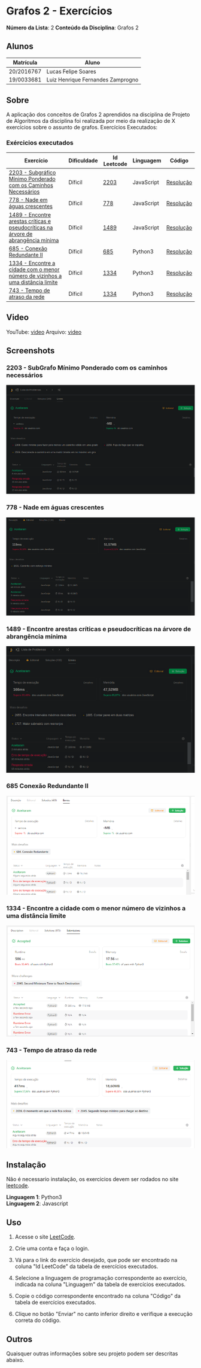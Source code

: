 
# Grafos 2 - Exercícios

**Número da Lista**: 2
**Conteúdo da Disciplina**: Grafos 2

## Alunos
|Matrícula | Aluno |
| -- | -- |
| 20/2016767  |  Lucas Felipe Soares |
| 19/0033681 | Luiz Henrique Fernandes Zamprogno |

## Sobre 
A aplicação dos conceitos de Grafos 2 aprendidos na disciplina de Projeto de Algoritmos da disciplina foi realizada por meio da realização de X exercícios sobre o assunto de grafos. Exercícios Executados:


### Exércicios executados

| Exercício | Dificuldade | Id Leetcode | Linguagem | Código |
| -- | -- | -- | -- | -- |
[2203 - Subgráfico Mínimo Ponderado com os Caminhos Necessários](https://github.com/projeto-de-algoritmos/Grafos2_ExerciciosResolvidos/blob/master/2203subgrafoMinimo.pdf)|Díficil|[2203](https://leetcode.com/problems/minimum-weighted-subgraph-with-the-required-paths/)|JavaScript|[Resolução](https://github.com/projeto-de-algoritmos/Grafos2_ExerciciosResolvidos/blob/master/2203subgrafoMinimo.js)|
|[778 - Nade em águas crescentes](https://github.com/projeto-de-algoritmos/Grafos2_ExerciciosResolvidos/blob/master/778nadeAguasProfundas.pdf)|Díficil|[778](https://leetcode.com/problems/swim-in-rising-water/description/)|JavaScript|[Resolução](https://github.com/projeto-de-algoritmos/Grafos2_ExerciciosResolvidos/blob/master/778nadeAguasProfundas.js)|
|[1489 - Encontre arestas críticas e pseudocríticas na árvore de abrangência mínima](https://github.com/projeto-de-algoritmos/Grafos2_ExerciciosResolvidos/blob/master/arestasCriticas.pdf)|Díficil|[1489](https://leetcode.com/problems/find-critical-and-pseudo-critical-edges-in-minimum-spanning-tree/description/)|JavaScript|[Resolução](https://github.com/projeto-de-algoritmos/Grafos2_ExerciciosResolvidos/blob/master/1489arestasCriticas.js)|
|[685 - Conexão Redundante II](https://github.com/projeto-de-algoritmos/Grafos2_ExerciciosResolvidos/blob/master/685ConexaoRedundanteII.pdf)|Díficil|[685](https://leetcode.com/problems/redundant-connection-ii/description/)|Python3|[Resolução](https://github.com/projeto-de-algoritmos/Grafos2_ExerciciosResolvidos/blob/master/685ConexaoRedundanteII.py)|
|[1334 - Encontre a cidade com o menor número de vizinhos a uma distância limite](https://github.com/projeto-de-algoritmos/Grafos2_ExerciciosResolvidos/blob/master/1334NumeroVizinhosdistanciaLimite.pdf)|Díficil|[1334](https://leetcode.com/problems/find-the-city-with-the-smallest-number-of-neighbors-at-a-threshold-distance/description/)|Python3|[Resolução](https://github.com/projeto-de-algoritmos/Grafos2_ExerciciosResolvidos/blob/master/1334NumeroVizinhosdistanciaLimite.py)|
|[743 - Tempo de atraso da rede](https://github.com/projeto-de-algoritmos/Grafos2_ExerciciosResolvidos/blob/master/743TempoAtrasoRede.pdf)|Díficil|[1334](https://leetcode.com/problems/network-delay-time/description/)|Python3|[Resolução](https://github.com/projeto-de-algoritmos/Grafos2_ExerciciosResolvidos/blob/master/743TempoAtrasoRede.py)|



## Video

YouTube: [video](https://youtu.be/uQTGUCsqMXw)
Arquivo: [video]([https://youtu.be/uQTGUCsqMXw](https://github.com/projeto-de-algoritmos/Grafos2_ExerciciosResolvidos/blob/master/video.mp4))

## Screenshots

### 2203 - SubGrafo Mínimo Ponderado com os caminhos necessários

![2203](tentativa2203.png)

### 778 - Nade em águas crescentes

![778](778tentativa.png)

### 1489 - Encontre arestas críticas e pseudocríticas na árvore de abrangência mínima

![1449](tentativaArestasCriticas.png)

### 685 Conexão Redundante II

![685](685ConexaoRedundanteII.PNG)

### 1334 - Encontre a cidade com o menor número de vizinhos a uma distância limite

![1334](1334NumeroVizinhosdistanciaLimite.PNG)

### 743 - Tempo de atraso da rede

![743](743TempoAtrasoRede.PNG)


## Instalação 

Não é necessario instalação, os exercicios devem ser rodados no site [leetcode]([link](https://leetcode.com/problemset/all/)).

**Linguagem 1**: Python3<br>
**Linguagem 2**: Javascript<br>



## Uso 

1. Acesse o site [LeetCode](https://leetcode.com/problemset/all/).

2. Crie uma conta e faça o login.

3. Vá para o link do exercício desejado, que pode ser encontrado na coluna "Id LeetCode" da tabela de exercícios executados.

4. Selecione a linguagem de programação correspondente ao exercício, indicada na coluna "Linguagem" da tabela de exercícios executados.

5. Copie o código correspondente encontrado na coluna "Código" da tabela de exercícios executados.

6. Clique no botão "Enviar" no canto inferior direito e verifique a execução correta do código.


## Outros 
Quaisquer outras informações sobre seu projeto podem ser descritas abaixo.




